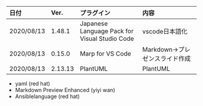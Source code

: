 |日付|Ver.|プラグイン|内容|
|:--|:--|:--|:--|
|2020/08/13|1.48.1|Japanese Language Pack for Visual Studio Code|vscode日本語化|
|2020/08/13|0.15.0|Marp for VS Code|Markdown→プレゼンスライド作成|
|2020/08/13|2.13.13|PlantUML|PlantUML|


* yaml (red hat)
* Markdown Preview Enhanced (yiyi wan)
* Ansiblelanguage (red hat)
